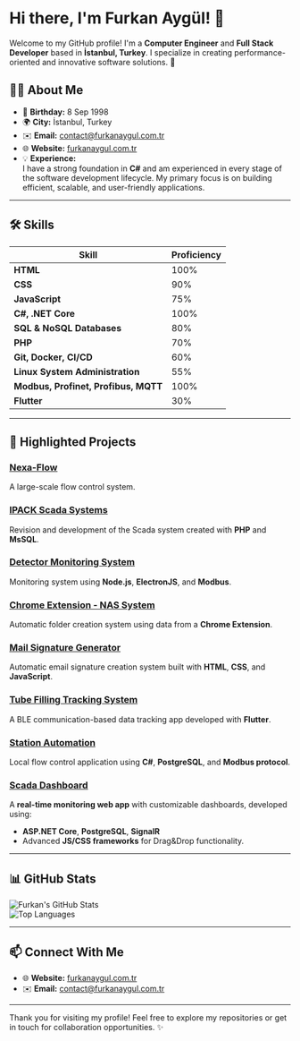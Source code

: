 # Hi there, I'm Furkan Aygül! 👋

Welcome to my GitHub profile! I'm a **Computer Engineer** and **Full Stack Developer** based in **İstanbul, Turkey**. I specialize in creating performance-oriented and innovative software solutions. 🚀

## 🧑‍💻 About Me
- 🎂 **Birthday:** 8 Sep 1998  
- 🌍 **City:** İstanbul, Turkey  
- ✉️ **Email:** [contact@furkanaygul.com.tr](mailto:contact@furkanaygul.com.tr)  
- 🌐 **Website:** [furkanaygul.com.tr](https://furkanaygul.com.tr)  
- 💡 **Experience:**  
  I have a strong foundation in **C#** and am experienced in every stage of the software development lifecycle. My primary focus is on building efficient, scalable, and user-friendly applications.

---

## 🛠️ Skills

| Skill                       | Proficiency |
|-----------------------------|-------------|
| **HTML**                   | 100%        |
| **CSS**                    | 90%         |
| **JavaScript**             | 75%         |
| **C#, .NET Core**          | 100%        |
| **SQL & NoSQL Databases**  | 80%         |
| **PHP**                    | 70%         |
| **Git, Docker, CI/CD**     | 60%         |
| **Linux System Administration** | 55%     |
| **Modbus, Profinet, Profibus, MQTT** | 100% |
| **Flutter** | 30% |
---

## 🌟 Highlighted Projects

### [Nexa-Flow](https://furkanaygul.com.tr/projects/nexa-flow)  
A large-scale flow control system.

### [IPACK Scada Systems](https://furkanaygul.com.tr/projects/ipack-scada)  
Revision and development of the Scada system created with **PHP** and **MsSQL**.

### [Detector Monitoring System](https://furkanaygul.com.tr/projects/detector-monitoring)  
Monitoring system using **Node.js**, **ElectronJS**, and **Modbus**.

### [Chrome Extension - NAS System](https://furkanaygul.com.tr/projects/nas-system)  
Automatic folder creation system using data from a **Chrome Extension**.

### [Mail Signature Generator](https://furkanaygul.com.tr/projects/mail-signature)  
Automatic email signature creation system built with **HTML**, **CSS**, and **JavaScript**.

### [Tube Filling Tracking System](https://furkanaygul.com.tr/projects/tube-tracking)  
A BLE communication-based data tracking app developed with **Flutter**.

### [Station Automation](https://furkanaygul.com.tr/projects/station-automation)  
Local flow control application using **C#**, **PostgreSQL**, and **Modbus protocol**.

### [Scada Dashboard](https://furkanaygul.com.tr/projects/scada-dashboard)  
A **real-time monitoring web app** with customizable dashboards, developed using:
- **ASP.NET Core**, **PostgreSQL**, **SignalR**
- Advanced **JS/CSS frameworks** for Drag&Drop functionality.

---

## 📊 GitHub Stats

![Furkan's GitHub Stats](https://github-readme-stats.vercel.app/api?username=furkanaygul&show_icons=true&theme=radical)  
![Top Languages](https://github-readme-stats.vercel.app/api/top-langs/?username=furkanaygul&layout=compact&theme=radical)

---

## 📫 Connect With Me
- 🌐 **Website:** [furkanaygul.com.tr](https://furkanaygul.com.tr)  
- ✉️ **Email:** [contact@furkanaygul.com.tr](mailto:contact@furkanaygul.com.tr)

---

Thank you for visiting my profile! Feel free to explore my repositories or get in touch for collaboration opportunities. ✨

